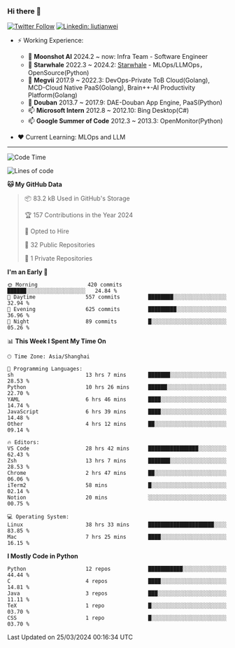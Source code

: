 ### Hi there 👋

[![Twitter Follow](https://img.shields.io/twitter/follow/tianweidut?style=social)](https://twitter.com/tianweidut)
[![Linkedin: liutianwei](https://img.shields.io/badge/-liutianwei-blue?style=flat-square&logo=Linkedin&logoColor=white&link=https://www.linkedin.com/in/liutianwei/)](https://www.linkedin.com/in/liutianwei/)

- ⚡ Working Experience:
  - 🔭 **Moonshot AI**  2024.2 ~ now: Infra Team - Software Engineer
  - 🌱 **Starwhale** 2022.3 ~ 2024.2: [Starwhale](https://github.com/star-whale/starwhale) - MLOps/LLMOps，OpenSource(Python)
  - 🌱 **Megvii** 2017.9 ~ 2022.3: DevOps-Private ToB Cloud(Golang), MCD-Cloud Native PaaS(Golang), Brain++-AI Productivity Platform(Golang)
  - 🌱 **Douban** 2013.7 ~ 2017.9: DAE-Douban App Engine, PaaS(Python)
  - 📫 **Microsoft Intern** 2012.8 ~ 2012.10: Bing Desktop(C#)
  - 📫 **Google Summer of Code** 2012.3 ~ 2013.3: OpenMonitor(Python)

- ❤️ Current Learning: MLOps and LLM

---
<!--START_SECTION:waka-->
![Code Time](http://img.shields.io/badge/Code%20Time-5%2C041%20hrs%2035%20mins-blue)

![Lines of code](https://img.shields.io/badge/From%20Hello%20World%20I%27ve%20Written-1.3%20million%20lines%20of%20code-blue)

**🐱 My GitHub Data** 

> 📦 83.2 kB Used in GitHub's Storage 
 > 
> 🏆 157 Contributions in the Year 2024
 > 
> 💼 Opted to Hire
 > 
> 📜 32 Public Repositories 
 > 
> 🔑 1 Private Repositories 
 > 
**I'm an Early 🐤** 

```text
🌞 Morning                420 commits         ██████░░░░░░░░░░░░░░░░░░░   24.84 % 
🌆 Daytime                557 commits         ████████░░░░░░░░░░░░░░░░░   32.94 % 
🌃 Evening                625 commits         █████████░░░░░░░░░░░░░░░░   36.96 % 
🌙 Night                  89 commits          █░░░░░░░░░░░░░░░░░░░░░░░░   05.26 % 
```


📊 **This Week I Spent My Time On** 

```text
🕑︎ Time Zone: Asia/Shanghai

💬 Programming Languages: 
sh                       13 hrs 7 mins       ███████░░░░░░░░░░░░░░░░░░   28.53 % 
Python                   10 hrs 26 mins      ██████░░░░░░░░░░░░░░░░░░░   22.70 % 
YAML                     6 hrs 46 mins       ████░░░░░░░░░░░░░░░░░░░░░   14.74 % 
JavaScript               6 hrs 39 mins       ████░░░░░░░░░░░░░░░░░░░░░   14.48 % 
Other                    4 hrs 12 mins       ██░░░░░░░░░░░░░░░░░░░░░░░   09.14 % 

🔥 Editors: 
VS Code                  28 hrs 42 mins      ████████████████░░░░░░░░░   62.43 % 
Zsh                      13 hrs 7 mins       ███████░░░░░░░░░░░░░░░░░░   28.53 % 
Chrome                   2 hrs 47 mins       ██░░░░░░░░░░░░░░░░░░░░░░░   06.06 % 
iTerm2                   58 mins             █░░░░░░░░░░░░░░░░░░░░░░░░   02.14 % 
Notion                   20 mins             ░░░░░░░░░░░░░░░░░░░░░░░░░   00.75 % 

💻 Operating System: 
Linux                    38 hrs 33 mins      █████████████████████░░░░   83.85 % 
Mac                      7 hrs 25 mins       ████░░░░░░░░░░░░░░░░░░░░░   16.15 % 
```

**I Mostly Code in Python** 

```text
Python                   12 repos            ███████████░░░░░░░░░░░░░░   44.44 % 
C                        4 repos             ████░░░░░░░░░░░░░░░░░░░░░   14.81 % 
Java                     3 repos             ███░░░░░░░░░░░░░░░░░░░░░░   11.11 % 
TeX                      1 repo              █░░░░░░░░░░░░░░░░░░░░░░░░   03.70 % 
CSS                      1 repo              █░░░░░░░░░░░░░░░░░░░░░░░░   03.70 % 
```




 Last Updated on 25/03/2024 00:16:34 UTC
<!--END_SECTION:waka-->

